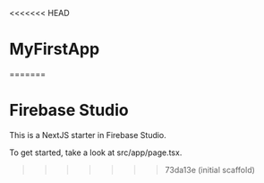 <<<<<<< HEAD
# MyFirstApp
=======
# Firebase Studio

This is a NextJS starter in Firebase Studio.

To get started, take a look at src/app/page.tsx.
>>>>>>> 73da13e (initial scaffold)
